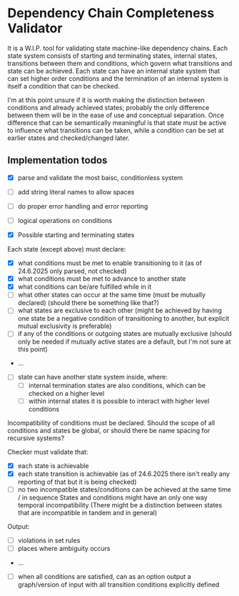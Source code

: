 # Dependency Chain Completeness Validator

It is a W.I.P. tool for validating state machine-like dependency chains.
Each state system consists of starting and terminating states, internal states, transitions between them and conditions, which govern what transitions and state can be achieved.
Each state can have an internal state system that can set higher order conditions and the termination of an internal system is itself a condition that can be checked.

I'm at this point unsure if it is worth making the distinction between conditions and already achieved states; probably the only difference between them will be in the ease of use and conceptual separation.
Once difference that can be semantically meaningful is that state must be active to influence what transitions can be taken, while a condition can be set at earlier states and checked/changed later.

## Implementation todos

- [x] parse and validate the most baisc, conditionless system
- [ ] add string literal names to allow spaces
- [ ] do proper error handling and error reporting
- [ ] logical operations on conditions

- [x] Possible starting and terminating states

Each state (except above) must declare:
- [x] what conditions must be met to enable transitioning to it (as of 24.6.2025 only parsed, not checked)
- [x] what conditions must be met to advance to another state
- [x] what conditions can be/are fulfilled while in it
- [ ] what other states can occur at the same time (must be mutually declared) (should there be something like that?)
- [ ] what states are exclusive to each other (might be achieved by having one state be a negative condition of transitioning to another, but explicit mutual exclusivity is preferable)
- [ ] if any of the conditions or outgoing states are mutually exclusive (should only be needed if mutually active states are a default, but I'm not sure at this point)
-  ...
- [ ] state can have another state system inside, where:
    - [ ] internal termination states are also conditions, which can be checked on a higher level
    - [ ] within internal states it is possible to interact with higher level conditions 

Incompatibility of conditions must be declared.
Should the scope of all conditions and states be global, or should there be name spacing for recursive systems?

Checker must validate that:
- [x] each state is achievable 
- [x] each state transition is achievable (as of 24.6.2025 there isn't really any reporting of that but it is being checked)
- [ ] no two incompatible states/conditions can be achieved at the same time / in sequence 
States and conditions might have an only one way temporal incompatibility 
(There might be a distinction between states that are incompatible in tandem and in general)

Output:
- [ ] violations in set rules 
- [ ] places where ambiguity occurs
- ...
- [ ] when all conditions are satisfied, can as an option output a graph/version of input with all transition conditions explicitly defined

